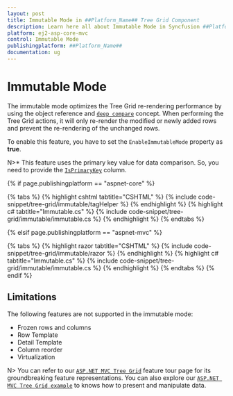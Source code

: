 ```yaml
---
layout: post
title: Immutable Mode in ##Platform_Name## Tree Grid Component
description: Learn here all about Immutable Mode in Syncfusion ##Platform_Name## Tree Grid component of Syncfusion Essential JS 2 and more.
platform: ej2-asp-core-mvc
control: Immutable Mode
publishingplatform: ##Platform_Name##
documentation: ug
---
```



# Immutable Mode

The immutable mode optimizes the Tree Grid re-rendering performance by using the object reference and [`deep compare`](https://dmitripavlutin.com/how-to-compare-objects-in-javascript/#4-deep-equality) concept. When performing the Tree Grid actions, it will only re-render the modified or newly added rows and prevent the re-rendering of the unchanged rows.

To enable this feature, you have to set the `EnableImmutableMode` property as **true**.

N>* This feature uses the primary key value for data comparison. So, you need to provide the [`IsPrimaryKey`](https://help.syncfusion.com/cr/aspnetcore-js2/Syncfusion.EJ2.TreeGrid.TreeGridColumn.html#Syncfusion_EJ2_TreeGrid_TreeGridColumn_IsPrimaryKey) column.

{% if page.publishingplatform == "aspnet-core" %}

{% tabs %}
{% highlight cshtml tabtitle="CSHTML" %}
{% include code-snippet/tree-grid/immutable/tagHelper %}
{% endhighlight %}
{% highlight c# tabtitle="Immutable.cs" %}
{% include code-snippet/tree-grid/immutable/immutable.cs %}
{% endhighlight %}
{% endtabs %}

{% elsif page.publishingplatform == "aspnet-mvc" %}

{% tabs %}
{% highlight razor tabtitle="CSHTML" %}
{% include code-snippet/tree-grid/immutable/razor %}
{% endhighlight %}
{% highlight c# tabtitle="Immutable.cs" %}
{% include code-snippet/tree-grid/immutable/immutable.cs %}
{% endhighlight %}
{% endtabs %}
{% endif %}



## Limitations

The following features are not supported in the immutable mode:

* Frozen rows and columns
* Row Template
* Detail Template
* Column reorder
* Virtualization

N> You can refer to our [`ASP.NET MVC Tree Grid`](https://www.syncfusion.com/aspnet-mvc-ui-controls/tree-grid) feature tour page for its groundbreaking feature representations. You can also explore our [`ASP.NET MVC Tree Grid example`](https://ej2.syncfusion.com/aspnetmvc/TreeGrid/Overview#/material) to knows how to present and manipulate data.